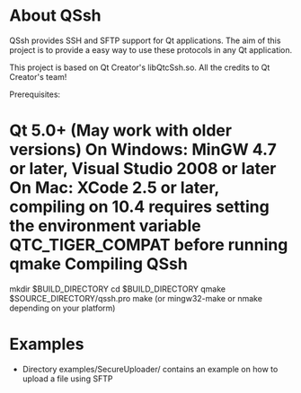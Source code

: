 
About QSsh
==========

QSsh provides SSH and SFTP support for Qt applications. The aim of this project 
is to provide a easy way to use these protocols in any Qt application.

This project is based on Qt Creator's libQtcSsh.so. All the credits to
Qt Creator's team!

Prerequisites:

Qt 5.0+ (May work with older versions)
On Windows: MinGW 4.7 or later, Visual Studio 2008 or later
On Mac: XCode 2.5 or later, compiling on 10.4 requires setting the environment variable QTC_TIGER_COMPAT before running qmake
Compiling QSsh
==============


mkdir $BUILD_DIRECTORY
cd $BUILD_DIRECTORY
qmake $SOURCE_DIRECTORY/qssh.pro
make (or mingw32-make or nmake depending on your platform)


Examples
========

 - Directory examples/SecureUploader/ contains an example on how to upload
   a file using SFTP
